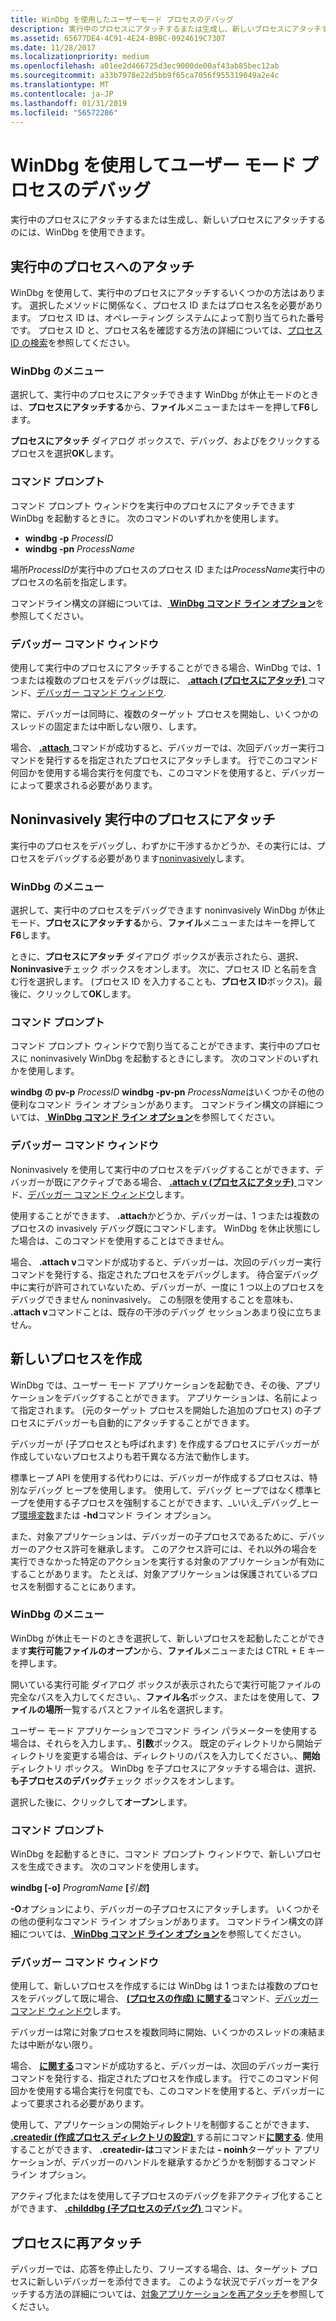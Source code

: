 ```yaml
---
title: WinDbg を使用したユーザーモード プロセスのデバッグ
description: 実行中のプロセスにアタッチするまたは生成し、新しいプロセスにアタッチするのには、WinDbg を使用できます。
ms.assetid: 65677DE4-4C91-4E24-B9BC-0924619C7307
ms.date: 11/28/2017
ms.localizationpriority: medium
ms.openlocfilehash: a01ee2d466725d3ec9000de00af43ab85bec12ab
ms.sourcegitcommit: a33b7978e22d5bb9f65ca7056f955319049a2e4c
ms.translationtype: MT
ms.contentlocale: ja-JP
ms.lasthandoff: 01/31/2019
ms.locfileid: "56572286"
---
```

# <a name="span-iddebuggerdebuggingauser-modeprocessusingwindbgspandebugging-a-user-mode-process-using-windbg"></a><span id="debugger.debugging_a_user-mode_process_using_windbg"></span>WinDbg を使用してユーザー モード プロセスのデバッグ


実行中のプロセスにアタッチするまたは生成し、新しいプロセスにアタッチするのには、WinDbg を使用できます。

## <a name="span-idattachingtoarunningprocessspanspan-idattachingtoarunningprocessspanspan-idattachingtoarunningprocessspanattaching-to-a-running-process"></a><span id="Attaching_to_a_Running_Process"></span><span id="attaching_to_a_running_process"></span><span id="ATTACHING_TO_A_RUNNING_PROCESS"></span>実行中のプロセスへのアタッチ


WinDbg を使用して、実行中のプロセスにアタッチするいくつかの方法はあります。 選択したメソッドに関係なく、プロセス ID またはプロセス名を必要があります。 プロセス ID は、オペレーティング システムによって割り当てられた番号です。 プロセス ID と、プロセス名を確認する方法の詳細については、[プロセス ID の検索](finding-the-process-id.md)を参照してください。

### <a name="span-idwindbgmenuspanspan-idwindbgmenuspanspan-idwindbgmenuspanwindbg-menu"></a><span id="WinDbg_Menu"></span><span id="windbg_menu"></span><span id="WINDBG_MENU"></span>WinDbg のメニュー

選択して、実行中のプロセスにアタッチできます WinDbg が休止モードのときは、**プロセスにアタッチする**から、**ファイル**メニューまたはキーを押して**F6**します。

**プロセスにアタッチ** ダイアログ ボックスで、デバッグ、およびをクリックするプロセスを選択**OK**します。

### <a name="span-idcommandprompt1spanspan-idcommandprompt1spancommand-prompt"></a><span id="command_prompt1"></span><span id="COMMAND_PROMPT1"></span>コマンド プロンプト

コマンド プロンプト ウィンドウを実行中のプロセスにアタッチできます WinDbg を起動するときに。 次のコマンドのいずれかを使用します。

-   **windbg -p** *ProcessID*
-   **windbg -pn** *ProcessName*

場所*ProcessID*が実行中のプロセスのプロセス ID または*ProcessName*実行中のプロセスの名前を指定します。

コマンドライン構文の詳細については、[ **WinDbg コマンド ライン オプション**](windbg-command-line-options.md)を参照してください。

### <a name="span-iddebuggercommandwindow1spanspan-iddebuggercommandwindow1spandebugger-command-window"></a><span id="debugger_command_window1"></span><span id="DEBUGGER_COMMAND_WINDOW1"></span>デバッガー コマンド ウィンドウ

使用して実行中のプロセスにアタッチすることができる場合、WinDbg では、1 つまたは複数のプロセスをデバッグは既に、 [ **.attach (プロセスにアタッチ)** ](-attach--attach-to-process-.md)コマンド、[デバッガー コマンド ウィンドウ](the-debugger-command-window.md).

常に、デバッガーは同時に、複数のターゲット プロセスを開始し、いくつかのスレッドの固定または中断しない限り、します。

場合、 [ **.attach** ](-attach--attach-to-process-.md)コマンドが成功すると、デバッガーでは、次回デバッガー実行コマンドを発行するを指定されたプロセスにアタッチします。 行でこのコマンド何回かを使用する場合実行を何度でも、このコマンドを使用すると、デバッガーによって要求される必要があります。

## <a name="span-idattachingtoarunningprocessnoninvasivelyspanspan-idattachingtoarunningprocessnoninvasivelyspanspan-idattachingtoarunningprocessnoninvasivelyspanattaching-to-a-running-process-noninvasively"></a><span id="Attaching_to_a_Running_Process_Noninvasively"></span><span id="attaching_to_a_running_process_noninvasively"></span><span id="ATTACHING_TO_A_RUNNING_PROCESS_NONINVASIVELY"></span>Noninvasively 実行中のプロセスにアタッチ


実行中のプロセスをデバッグし、わずかに干渉するかどうか、その実行には、プロセスをデバッグする必要があります[noninvasively](noninvasive-debugging--user-mode-.md)します。

### <a name="span-idwindbgmenu1spanspan-idwindbgmenu1spanwindbg-menu"></a><span id="windbg_menu1"></span><span id="WINDBG_MENU1"></span>WinDbg のメニュー

選択して、実行中のプロセスをデバッグできます noninvasively WinDbg が休止モード、**プロセスにアタッチする**から、**ファイル**メニューまたはキーを押して**F6**します。

ときに、**プロセスにアタッチ** ダイアログ ボックスが表示されたら、選択、 **Noninvasive**チェック ボックスをオンします。 次に、プロセス ID と名前を含む行を選択します。 (プロセス ID を入力することも、**プロセス ID**ボックス)。最後に、クリックして**OK**します。

### <a name="span-idcommandprompt2spanspan-idcommandprompt2spancommand-prompt"></a><span id="command_prompt2"></span><span id="COMMAND_PROMPT2"></span>コマンド プロンプト

コマンド プロンプト ウィンドウで割り当てることができます、実行中のプロセスに noninvasively WinDbg を起動するときにします。 次のコマンドのいずれかを使用します。

**windbg の pv-p** *ProcessID*
**windbg -pv-pn** *ProcessName*はいくつかその他の便利なコマンド ライン オプションがあります。 コマンドライン構文の詳細については、[ **WinDbg コマンド ライン オプション**](windbg-command-line-options.md)を参照してください。

### <a name="span-iddebuggercommandwindow2spanspan-iddebuggercommandwindow2spandebugger-command-window"></a><span id="debugger_command_window2"></span><span id="DEBUGGER_COMMAND_WINDOW2"></span>デバッガー コマンド ウィンドウ

Noninvasively を使用して実行中のプロセスをデバッグすることができます、デバッガーが既にアクティブである場合、 [ **.attach v (プロセスにアタッチ)** ](-attach--attach-to-process-.md)コマンド、[デバッガー コマンド ウィンドウ](the-debugger-command-window.md)します。

使用することができます、 **.attach**かどうか、デバッガーは、1 つまたは複数のプロセスの invasively デバッグ既にコマンドします。 WinDbg を休止状態にした場合は、このコマンドを使用することはできません。

場合、 **.attach v**コマンドが成功すると、デバッガーは、次回のデバッガー実行コマンドを発行する、指定されたプロセスをデバッグします。 待合室デバッグ中に実行が許可されていないため、デバッガーが、一度に 1 つ以上のプロセスをデバッグできません noninvasively。 この制限を使用することを意味も、 **.attach v**コマンドことは、既存の干渉のデバッグ セッションあまり役に立ちません。

## <a name="span-idspawninganewprocessspanspan-idspawninganewprocessspanspan-idspawninganewprocessspanspawning-a-new-process"></a><span id="Spawning_a_New_Process"></span><span id="spawning_a_new_process"></span><span id="SPAWNING_A_NEW_PROCESS"></span>新しいプロセスを作成


WinDbg では、ユーザー モード アプリケーションを起動でき、その後、アプリケーションをデバッグすることができます。 アプリケーションは、名前によって指定されます。 (元のターゲット プロセスを開始した追加のプロセス) の子プロセスにデバッガーも自動的にアタッチすることができます。

デバッガーが (子プロセスとも呼ばれます) を作成するプロセスにデバッガーが作成していないプロセスよりも若干異なる方法で動作します。

標準ヒープ API を使用する代わりには、デバッガーが作成するプロセスは、特別なデバッグ ヒープを使用します。 使用して、デバッグ ヒープではなく標準ヒープを使用する子プロセスを強制することができます、\_いいえ\_デバッグ\_ヒープ[環境変数](general-environment-variables.md)または **-hd**コマンド ライン オプション。

また、対象アプリケーションは、デバッガーの子プロセスであるために、デバッガーのアクセス許可を継承します。 このアクセス許可には、それ以外の場合を実行できなかった特定のアクションを実行する対象のアプリケーションが有効にすることがあります。 たとえば、対象アプリケーションは保護されているプロセスを制御することにあります。

### <a name="span-idwindbmenu2spanspan-idwindbmenu2spanwindbg-menu"></a><span id="windb_menu2"></span><span id="WINDB_MENU2"></span>WinDbg のメニュー

WinDbg が休止モードのときを選択して、新しいプロセスを起動したことができます**実行可能ファイルのオープン**から、**ファイル**メニューまたは CTRL + E キーを押します。

開いている実行可能 ダイアログ ボックスが表示されたらで実行可能ファイルの完全なパスを入力してください。、**ファイル名**ボックス、またはを使用して、**ファイルの場所**一覧するパスとファイル名を選択します。

ユーザー モード アプリケーションでコマンド ライン パラメーターを使用する場合は、それらを入力します。、**引数**ボックス。 既定のディレクトリから開始ディレクトリを変更する場合は、ディレクトリのパスを入力してください。、**開始**ディレクトリ ボックス。 WinDbg を子プロセスにアタッチする場合は、選択、**も子プロセスのデバッグ**チェック ボックスをオンします。

選択した後に、クリックして**オープン**します。

### <a name="span-idcommandpromptspanspan-idcommandpromptspanspan-idcommandpromptspancommand-prompt"></a><span id="Command_Prompt"></span><span id="command_prompt"></span><span id="COMMAND_PROMPT"></span>コマンド プロンプト

WinDbg を起動するときに、コマンド プロンプト ウィンドウで、新しいプロセスを生成できます。 次のコマンドを使用します。

**windbg \[-o\]**  *ProgramName* **\[**<em>引数</em>**\]**

**-O**オプションにより、デバッガーの子プロセスにアタッチします。 いくつかその他の便利なコマンド ライン オプションがあります。 コマンドライン構文の詳細については、[ **WinDbg コマンド ライン オプション**](windbg-command-line-options.md)を参照してください。

### <a name="span-iddebuggercommandwindow3spanspan-iddebuggercommandwindow3spandebugger-command-window"></a><span id="debugger_command_window3"></span><span id="DEBUGGER_COMMAND_WINDOW3"></span>デバッガー コマンド ウィンドウ

使用して、新しいプロセスを作成するには WinDbg は 1 つまたは複数のプロセスをデバッグして既に場合、 [ **(プロセスの作成) に関する**](-create--create-process-.md)コマンド、[デバッガー コマンド ウィンドウ](the-debugger-command-window.md)します。

デバッガーは常に対象プロセスを複数同時に開始、いくつかのスレッドの凍結または中断がない限り。

場合、 [**に関する**](-create--create-process-.md)コマンドが成功すると、デバッガーは、次回のデバッガー実行コマンドを発行する、指定されたプロセスを作成します。 行でこのコマンド何回かを使用する場合実行を何度でも、このコマンドを使用すると、デバッガーによって要求される必要があります。

使用して、アプリケーションの開始ディレクトリを制御することができます、 [ **.createdir (作成プロセス ディレクトリの設定)** ](-createdir--set-created-process-directory-.md)する前にコマンド[**に関する**](-create--create-process-.md). 使用することができます、 **.createdir-は**コマンドまたは **- noinh**ターゲット アプリケーションが、デバッガーのハンドルを継承するかどうかを制御するコマンド ライン オプション。

アクティブ化またはを使用して子プロセスのデバッグを非アクティブ化することができます、 [ **.childdbg (子プロセスのデバッグ)** ](-childdbg--debug-child-processes-.md)コマンド。

## <a name="span-idreattachingtoaprocessspanspan-idreattachingtoaprocessspanspan-idreattachingtoaprocessspanreattaching-to-a-process"></a><span id="Reattaching_to_a_Process"></span><span id="reattaching_to_a_process"></span><span id="REATTACHING_TO_A_PROCESS"></span>プロセスに再アタッチ


デバッガーでは、応答を停止したり、フリーズする場合、は、ターゲット プロセスに新しいデバッガーを添付できます。 このような状況でデバッガーをアタッチする方法の詳細については、[対象アプリケーションを再アタッチ](reattaching-to-the-target-application.md)を参照してください。

 

 





